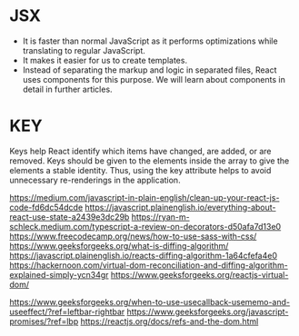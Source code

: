 # JSX

- It is faster than normal JavaScript as it performs optimizations while translating to regular JavaScript.
- It makes it easier for us to create templates.
- Instead of separating the markup and logic in separated files, React uses components for this purpose. We will learn about components in detail in further articles.

# KEY

Keys help React identify which items have changed, are added, or are removed. Keys should be given to the elements inside the array to give the elements a stable identity.
Thus, using the key attribute helps to avoid unnecessary re-renderings in the application.

https://medium.com/javascript-in-plain-english/clean-up-your-react-js-code-fd6dc54dcde
https://javascript.plainenglish.io/everything-about-react-use-state-a2439e3dc29b
https://ryan-m-schleck.medium.com/typescript-a-review-on-decorators-d50afa7d13e0
https://www.freecodecamp.org/news/how-to-use-sass-with-css/
https://www.geeksforgeeks.org/what-is-diffing-algorithm/
https://javascript.plainenglish.io/reacts-diffing-algorithm-1a64cfefa4e0
https://hackernoon.com/virtual-dom-reconciliation-and-diffing-algorithm-explained-simply-ycn34gr
https://www.geeksforgeeks.org/reactjs-virtual-dom/

https://www.geeksforgeeks.org/when-to-use-usecallback-usememo-and-useeffect/?ref=leftbar-rightbar
https://www.geeksforgeeks.org/javascript-promises/?ref=lbp
https://reactjs.org/docs/refs-and-the-dom.html
